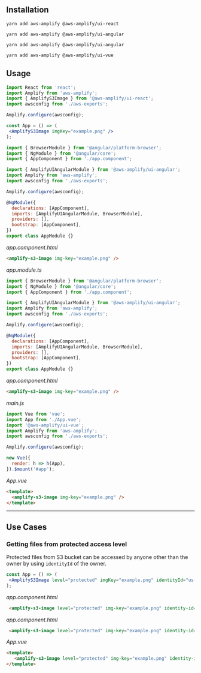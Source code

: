 ## Installation

<docs-filter framework="react">

```
yarn add aws-amplify @aws-amplify/ui-react
```
</docs-filter>
<docs-filter framework="angular">

```
yarn add aws-amplify @aws-amplify/ui-angular
```
</docs-filter>
<docs-filter framework="ionic">

```
yarn add aws-amplify @aws-amplify/ui-angular
```
</docs-filter>
<docs-filter framework="vue">

```
yarn add aws-amplify @aws-amplify/ui-vue
```
</docs-filter>

## Usage

<docs-filter framework="react">

```jsx
import React from 'react';
import Amplify from 'aws-amplify';
import { AmplifyS3Image } from '@aws-amplify/ui-react';
import awsconfig from './aws-exports';

Amplify.configure(awsconfig);

const App = () => (
 <AmplifyS3Image imgKey="example.png" />
);
```
</docs-filter>

<docs-filter framework="angular">

```js
import { BrowserModule } from '@angular/platform-browser';
import { NgModule } from '@angular/core';
import { AppComponent } from './app.component';

import { AmplifyUIAngularModule } from '@aws-amplify/ui-angular';
import Amplify from 'aws-amplify';
import awsconfig from './aws-exports';

Amplify.configure(awsconfig);

@NgModule({
  declarations: [AppComponent],
  imports: [AmplifyUIAngularModule, BrowserModule],
  providers: [],
  bootstrap: [AppComponent],
})
export class AppModule {}
```

_app.component.html_

```html
<amplify-s3-image img-key="example.png" />
```
</docs-filter>

<docs-filter framework="ionic">

_app.module.ts_

```js
import { BrowserModule } from '@angular/platform-browser';
import { NgModule } from '@angular/core';
import { AppComponent } from './app.component';

import { AmplifyUIAngularModule } from '@aws-amplify/ui-angular';
import Amplify from 'aws-amplify';
import awsconfig from './aws-exports';

Amplify.configure(awsconfig);

@NgModule({
  declarations: [AppComponent],
  imports: [AmplifyUIAngularModule, BrowserModule],
  providers: [],
  bootstrap: [AppComponent],
})
export class AppModule {}
```

_app.component.html_

```html
<amplify-s3-image img-key="example.png" />
```
</docs-filter>

<docs-filter framework="vue">

_main.js_

```js
import Vue from 'vue';
import App from './App.vue';
import '@aws-amplify/ui-vue';
import Amplify from 'aws-amplify';
import awsconfig from './aws-exports';

Amplify.configure(awsconfig);

new Vue({
  render: h => h(App),
}).$mount('#app');
```

_App.vue_

```html
<template>
  <amplify-s3-image img-key="example.png" />
</template>
```
</docs-filter>


<ui-component-props tag="amplify-s3-image" use-table-headers></ui-component-props>

---

## Use Cases

### Getting files from protected access level

Protected files from S3 bucket can be accessed by anyone other than the owner by using `identityId` of the owner.

<docs-filter framework="react">

```jsx
const App = () => (
 <AmplifyS3Image level="protected" imgKey="example.png" identityId="us-east-1:XXXXXXXX-XXXX-XXXX-XXXX-XXXXXXXX"/>
);
```
</docs-filter>

<docs-filter framework="angular">

_app.component.html_

```html
 <amplify-s3-image level="protected" img-key="example.png" identity-id="us-east-1:XXXXXXXX-XXXX-XXXX-XXXX-XXXXXXXX"/>
```
</docs-filter>

<docs-filter framework="ionic">

_app.component.html_

```html
 <amplify-s3-image level="protected" img-key="example.png" identity-id="us-east-1:XXXXXXXX-XXXX-XXXX-XXXX-XXXXXXXX"/>
```
</docs-filter>

<docs-filter framework="vue">

_App.vue_

```html
<template>
   <amplify-s3-image level="protected" img-key="example.png" identity-id="us-east-1:XXXXXXXX-XXXX-XXXX-XXXX-XXXXXXXX"/>
</template>
```
</docs-filter>